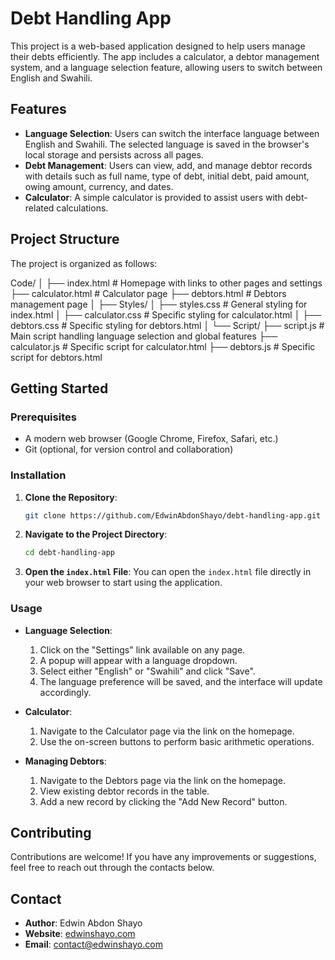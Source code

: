 # Debt Handling App

This project is a web-based application designed to help users manage their debts efficiently. The app includes a calculator, a debtor management system, and a language selection feature, allowing users to switch between English and Swahili.

## Features

- **Language Selection**: Users can switch the interface language between English and Swahili. The selected language is saved in the browser's local storage and persists across all pages.
- **Debt Management**: Users can view, add, and manage debtor records with details such as full name, type of debt, initial debt, paid amount, owing amount, currency, and dates.
- **Calculator**: A simple calculator is provided to assist users with debt-related calculations.

## Project Structure

The project is organized as follows:

Code/
│
├── index.html          # Homepage with links to other pages and settings
├── calculator.html     # Calculator page
├── debtors.html        # Debtors management page
│
├── Styles/
│   ├── styles.css      # General styling for index.html
│   ├── calculator.css  # Specific styling for calculator.html
│   ├── debtors.css     # Specific styling for debtors.html
│
└── Script/
    ├── script.js       # Main script handling language selection and global features
    ├── calculator.js   # Specific script for calculator.html
    ├── debtors.js      # Specific script for debtors.html


## Getting Started

### Prerequisites

- A modern web browser (Google Chrome, Firefox, Safari, etc.)
- Git (optional, for version control and collaboration)

### Installation

1. **Clone the Repository**:
    ```bash
    git clone https://github.com/EdwinAbdonShayo/debt-handling-app.git
    ```

2. **Navigate to the Project Directory**:
    ```bash
    cd debt-handling-app
    ```

3. **Open the `index.html` File**:
    You can open the `index.html` file directly in your web browser to start using the application.

### Usage

- **Language Selection**:
    1. Click on the "Settings" link available on any page.
    2. A popup will appear with a language dropdown.
    3. Select either "English" or "Swahili" and click "Save".
    4. The language preference will be saved, and the interface will update accordingly.

- **Calculator**:
    1. Navigate to the Calculator page via the link on the homepage.
    2. Use the on-screen buttons to perform basic arithmetic operations.

- **Managing Debtors**:
    1. Navigate to the Debtors page via the link on the homepage.
    2. View existing debtor records in the table.
    3. Add a new record by clicking the "Add New Record" button.

## Contributing

Contributions are welcome! If you have any improvements or suggestions, feel free to reach out through the contacts below.

## Contact

- **Author**: Edwin Abdon Shayo
- **Website**: [edwinshayo.com](https://edwinshayo.com)
- **Email**: [contact@edwinshayo.com](mailto:contact@edwinshayo.com)

